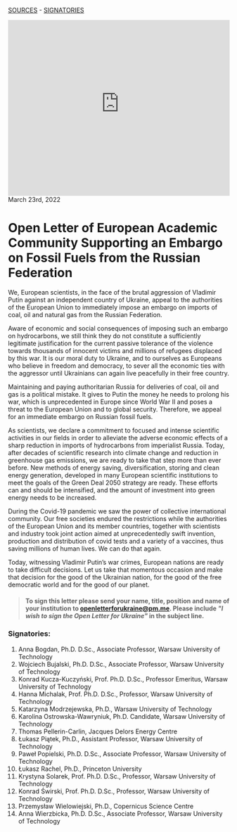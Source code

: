 [SOURCES](sources.md) - [SIGNATORIES](index.md#signatories)

<iframe src="https://energyandcleanair.github.io/russia_counter_widget/" style="height: 400px; width: 100%; border: none;max-width:830px;margin:0 auto;display:block"></iframe>
March 23rd, 2022

# **Open Letter of European Academic Community Supporting an Embargo on Fossil Fuels from the Russian Federation**

We, European scientists, in the face of the brutal aggression of Vladimir Putin against an
independent country of Ukraine, appeal to the authorities of the European Union to immediately
impose an embargo on imports of coal, oil and natural gas from the Russian Federation.

Aware of economic and social consequences of imposing such an embargo on hydrocarbons, we
still think they do not constitute a sufficiently legitimate justification for the current passive
tolerance of the violence towards thousands of innocent victims and millions of refugees
displaced by this war. It is our moral duty to Ukraine, and to ourselves as Europeans who believe
in freedom and democracy, to sever all the economic ties with the aggressor until Ukrainians can
again live peacefully in their free country.

Maintaining and paying authoritarian Russia for deliveries of coal, oil and gas is a political
mistake. It gives to Putin the money he needs to prolong his war, which is unprecedented in
Europe since World War II and poses a threat to the European Union and to global security.
Therefore, we appeal for an immediate embargo on Russian fossil fuels.

As scientists, we declare a commitment to focused and intense scientific activities in our fields in
order to alleviate the adverse economic effects of a sharp reduction in imports of hydrocarbons
from imperialist Russia. Today, after decades of scientific research into climate change and
reduction in greenhouse gas emissions, we are ready to take that step more than ever before.
New methods of energy saving, diversification, storing and clean energy generation, developed
in many European scientific institutions to meet the goals of the Green Deal 2050 strategy are
ready. These efforts can and should be intensified, and the amount of investment into green
energy needs to be increased.

During the Covid-19 pandemic we saw the power of collective international community. Our free
societies endured the restrictions while the authorities of the European Union and its member
countries, together with scientists and industry took joint action aimed at unprecedentedly swift
invention, production and distribution of covid tests and a variety of a vaccines, thus saving
millions of human lives. We can do that again.

Today, witnessing Vladimir Putin’s war crimes, European nations are ready to take difficult
decisions. Let us take that momentous occasion and make that decision for the good of the
Ukrainian nation, for the good of the free democratic world and for the good of our planet.

> #### To sign this letter please send your name, title, position and name of your institution to [openletterforukraine@pm.me](mailto:openletterforukraine@pm.me?subject=I%20wish%20to%20sign%20the%20Open%20Letter%20for%20Ukraine). Please include _"I wish to sign the Open Letter for Ukraine"_ in the subject line.

### Signatories:

1. Anna Bogdan, Ph.D. D.Sc., Associate Professor, Warsaw University of Technology
2. Wojciech Bujalski, Ph.D. D.Sc., Associate Professor, Warsaw University of Technology
3. Konrad Kucza-Kuczyński, Prof. Ph.D. D.Sc., Professor Emeritus, Warsaw University of Technology
4. Hanna Michalak, Prof. Ph.D. D.Sc., Professor, Warsaw University of Technology
5. Katarzyna Modrzejewska, Ph.D., Warsaw University of Technology
6. Karolina Ostrowska-Wawryniuk, Ph.D. Candidate, Warsaw University of Technology
7. Thomas Pellerin-Carlin, Jacques Delors Energy Centre
8. Łukasz Piątek, Ph.D., Assistant Professor, Warsaw University of Technology
9. Paweł Popielski, Ph.D. D.Sc., Associate Professor, Warsaw University of Technology
10. Łukasz Rachel, Ph.D., Princeton University
11. Krystyna Solarek, Prof. Ph.D. D.Sc., Professor, Warsaw University of Technology
12. Konrad Świrski, Prof. Ph.D. D.Sc., Professor, Warsaw University of Technology
13. Przemysław Wielowiejski, Ph.D., Copernicus Science Centre
14. Anna Wierzbicka, Ph.D. D.Sc., Associate Professor, Warsaw University of Technology
